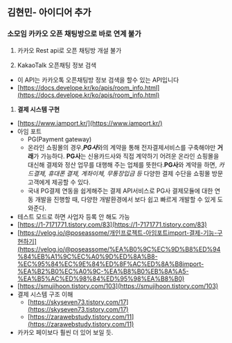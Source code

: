 ## 김현민- 아이디어 추가

### 소모임 카카오 오픈 채팅방으로 바로 연계 불가

1. 카카오 Rest api로 오픈 채팅방 개설 불가
   
2. KakaoTalk 오픈채팅 정보 검색
- 이 API는 카카오톡 오픈채팅방 정보 검색을 할수 있는 API입니다
- [https://docs.develope.kr/ko/apis/room_info.html](https://docs.develope.kr/ko/apis/room_info.html)

1. **결제 시스템 구현**
- [https://www.iamport.kr/](https://www.iamport.kr/)
- 아임 포트
    - PG(Payment gateway)
    - 온라인 쇼핑몰의 경우,***PG사***와의 계약을 통해 전자결제서비스를 구축해야만 **거래**가 가능하다. **PG사**는 신용카드사와 직접 계약하기 어려운 온라인 쇼핑몰을 대신해 결제와 정산 업무를 대행해 주는 업체를 뜻한다.**PG사**와 계약을 하면, *카드결제, 휴대폰 결제, 계좌이체, 무통장입금 등* 다양한 결제 수단을 쇼핑몰 방문 고객에게 제공할 수 있다.
    - 국내 PG결제 연동을 쉽게해주는 결제 API서비스로 PG사 결제모듈에 대한 연동 개발을 진행할 때, 다양한 개발환경에서 보다 쉽고 빠르게 개발할 수 있게 도와준다.
- 테스트 모드로 하면 사업자 등록 안 해도 가능
- [https://1-7171771.tistory.com/83](https://1-7171771.tistory.com/83)
- [https://velog.io/@poseassome/개인프로젝트-아임포트import-결제-기능-구현하기](https://velog.io/@poseassome/%EA%B0%9C%EC%9D%B8%ED%94%84%EB%A1%9C%EC%A0%9D%ED%8A%B8-%EC%95%84%EC%9E%84%ED%8F%AC%ED%8A%B8import-%EA%B2%B0%EC%A0%9C-%EA%B8%B0%EB%8A%A5-%EA%B5%AC%ED%98%84%ED%95%98%EA%B8%B0)
- [https://smujihoon.tistory.com/103](https://smujihoon.tistory.com/103)
- 결제 시스템 구조 이해
    - [https://skyseven73.tistory.com/17](https://skyseven73.tistory.com/17)
    - [https://zarawebstudy.tistory.com/11](https://zarawebstudy.tistory.com/11)
- 카카오 페이보다 훨씬 더 있어 보일 듯.
